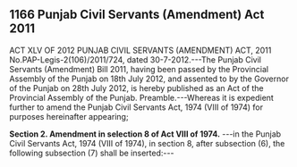 ## 1166 Punjab Civil Servants (Amendment) Act 2011
 
ACT XLV OF 2012
PUNJAB CIVIL SERVANTS (AMENDMENT) ACT, 2011
No.PAP-Legis-2(106)/2011/724, dated 30-7-2012.---The Punjab Civil Servants (Amendment) Bill 2011, having been passed by the Provincial Assembly of the Punjab on 18th July 2012, and assented to by the Governor of the Punjab on 28th July 2012, is hereby published as an Act of the Provincial Assembly of the Punjab.
Preamble.---Whereas it is expedient further to amend the Punjab Civil Servants Act, 1974 (VIII of 1974) for purposes hereinafter appearing;


**Section 2. Amendment in selection 8 of Act VIII of 1974.**
---in the Punjab Civil Servants Act, 1974 (VIII of 1974), in section 8, after subsection (6), the following subsection (7) shall be inserted:---

 

